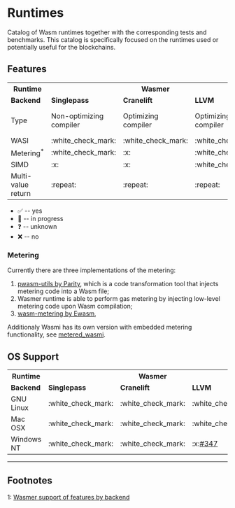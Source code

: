 # Runtimes
Catalog of Wasm runtimes together with the corresponding tests and benchmarks. This catalog is specifically focused on the runtimes used or potentially useful for the blockchains.

## Features

<table>
  <tr>
    <th>Runtime</th>
    <th colspan="3">Wasmer</th>
    <th colspan="2">Wasmtime</th>
    <th> Wasmi </th>
  </tr>
  <tr>
    <td><b>Backend</b></td>
    <td><b>Singlepass</b></td>
    <td><b>Cranelift</b></td>
    <td><b>LLVM</b></td>
    <td><b>Cranelift</b></td>
    <td><b>Lightbeam</b></td>
    <td></td>
  </tr>
  <tr>
    <td>Type</td>
    <td>Non-optimizing<br/>compiler</td>
    <td>Optimizing<br/>compiler</td>
    <td>Optimizing<br/>compiler</td>
    <td>Optimizing<br/>compiler</td>
    <td>Non-optimizing<br/>compiler</td>
    <td>Interpreter</td>
  </tr>
  <tr>
    <td>WASI</td>
    <td>:white_check_mark:</td>
    <td>:white_check_mark:</td>
    <td>:white_check_mark:</td>
    <td>:question:</td>
    <td>:question:</td>
    <td>:x:</td>
  </tr>
  <tr>
    <td>Metering<sup>*</sup></td>
    <td>:white_check_mark:</td>
    <td>:x:</td>
    <td>:white_check_mark:</td>
    <td>:x:</td>
    <td>:x:</td>
    <td>:white_check_mark:<a href="https://lib.rs/crates/metered_wasmi">metered_wasmi</a></td>
  </tr>
  <tr>
    <td>SIMD</td>
    <td>:x:</td>
    <td>:x:</td>
    <td>:white_check_mark:</td>
    <td>:question:</td>
    <td>:question:</td>
    <td>:x:</td>
  </tr>
  <tr>
    <td>Multi-value return</td>
    <td>:repeat:</td>
    <td>:repeat:</td>
    <td>:repeat:</td>
    <td>:question:</td>
    <td>:question:</td>
    <td>:question:</td>
  </tr>
</table>

* :white_check_mark: -- yes
* :repeat: -- in progress
* :question: -- unknown
* :x: -- no

### Metering

Currently there are three implementations of the metering:
1. [pwasm-utils by Parity](https://crates.io/crates/pwasm-utils), which is a code transformation tool that injects metering code into a Wasm file;
2. Wasmer runtime is able to perform gas metering by injecting low-level metering code upon Wasm compilation;
3. [wasm-metering by Ewasm](https://github.com/ewasm/wasm-metering),  

Additionaly Wasmi has its own version with embedded metering functionality, see <a href="https://lib.rs/crates/metered_wasmi">metered_wasmi</a>.

## OS Support

<table>
  <tr>
    <th>Runtime</th>
    <th colspan="3">Wasmer</th>
    <th colspan="2">Wasmtime</th>
    <th> Wasmi </th>
  </tr>
  <tr>
    <td><b>Backend</b></td>
    <td><b>Singlepass</b></td>
    <td><b>Cranelift</b></td>
    <td><b>LLVM</b></td>
    <td><b>Cranelift</b></td>
    <td><b>Lightbeam</b></td>
    <td></td>
  </tr>
  <tr>
    <td>GNU Linux</td>
    <td>:white_check_mark:</td>
    <td>:white_check_mark:</td>
    <td>:white_check_mark:</td>
    <td>:question:</td>
    <td>:question:</td>
    <td>:white_check_mark:</td>
  </tr>
  <tr>
    <td>Mac OSX</td>
    <td>:white_check_mark:</td>
    <td>:white_check_mark:</td>
    <td>:white_check_mark:</td>
    <td>:question:</td>
    <td>:question:</td>
    <td>:white_check_mark:</td>
  </tr>
  <tr>
    <td>Windows NT</td>
    <td>:white_check_mark:</td>
    <td>:white_check_mark:</td>
    <td>:x:<a href="https://github.com/wasmerio/wasmer/issues/347">#347</a></td>
    <td>:question:</td>
    <td>:question:</td>
    <td>:question:</td>
  </tr>
</table>

----

## Footnotes

<a name="wasmer-features">1</a>: [Wasmer support of features by backend](https://docs.wasmer.io/ecosystem/wasmer/wasmer-features#support-of-features-by-backend)
